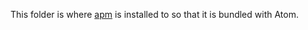 This folder is where [apm](https://github.com/atom-editor/apm) is installed to so that
it is bundled with Atom.

